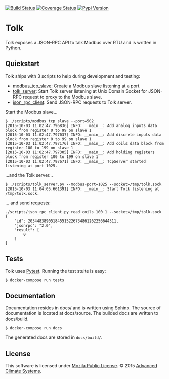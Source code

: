 [![Build Status](https://travis-ci.org/AdvancedClimateSystems/Tolk.svg?branch=master)](https://travis-ci.org/AdvancedClimateSystems/Tolk)
[![Coverage Status](https://coveralls.io/repos/AdvancedClimateSystems/Tolk/badge.svg?branch=master&service=github)](https://coveralls.io/github/AdvancedClimateSystems/Tolk?branch=master)
[![Pypi Version](https://img.shields.io/pypi/v/tolk.svg)](https://pypi.python.org/pypi/Tolk/0.1.1)
# Tolk
Tolk exposes a JSON-RPC API to talk Modbus over RTU and is written in Python.

## Quickstart
Tolk ships with 3 scripts to help during development and testing:

* [modbus_tcp_slave][modbus_tcp_slave.py]: Create a Modbus slave listening at a
    port.
* [tolk_server][tolk_server.py]: Start Tolk server listening at Unix Domain Socket for
    JSON-RPC request to proxy to the Modbus slave.
* [json_rpc_client][json_rpc_client.py]: Send JSON-RPC requests to Tolk server.

Start the Modbus slave...

```shell
$ ./scripts/modbus_tcp_slave --port=502
[2015-10-03 11:02:47.796836] INFO: __main__: Add analog inputs data block from register 0 to 99 on slave 1
[2015-10-03 11:02:47.797037] INFO: __main__: Add discrete inputs data block from register 0 to 99 on slave 1
[2015-10-03 11:02:47.797176] INFO: __main__: Add coils data block from register 100 to 199 on slave 1
[2015-10-03 11:02:47.797305] INFO: __main__: Add holding registers block from register 100 to 199 on slave 1
[2015-10-03 11:02:47.797671] INFO: __main__: TcpServer started listening at port 1025.
```

...and the Tolk server...

```shell
$ ./scripts/tolk_server.py --modbus-port=1025 --socket=/tmp/tolk.sock
[2015-10-03 11:04:05.661391] INFO: __main__: Start Tolk listening at /tmp/tolk.sock.
```

... and send requests:

```shell
./scripts/json_rpc_client.py read_coils 100 1 --socket=/tmp/tolk.sock
{
    "id": 203448389051845515226734861262256644311,
    "jsonrpc": "2.0",
    "result": [
        0
    ]
}
```

## Tests
Tolk uses [Pytest][pytest]. Running the test stuite is easy:

```shell
$ docker-compose run tests
```

## Documentation
Documentation resides in docs/ and is written using Sphinx. The source of
documentation is located at docs/source. The builded docs are written to
docs/build.

```shell
$ docker-compose run docs
```
The generated docs are stored in `docs/build/`.

## License
This software is licensed under [Mozila Public License][mpl].
&copy; 2015 [Advanced Climate Systems][acs].

[acs]: http://advancedclimate.nl
[docker-compose]: docker-compose.yml
[json_rpc_client.py]: scripts/json_rpc_client.py
[modbus_tcp_slave.py]: scripts/modbus_tcp_slave.py
[mpl]: LICENSE
[pytest]: http://pytest.org/latest/
[sphinx]: http://sphinx-doc.org/
[tolk_server.py]: scripts/tolk.py
